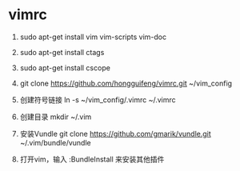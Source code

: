 # vimrc
1. sudo apt-get install vim vim-scripts vim-doc
1. sudo apt-get install ctags
1. sudo apt-get install cscope

2. git clone https://github.com/hongguifeng/vimrc.git ~/vim_config

3. 创建符号链接 ln -s ~/vim_config/.vimrc ~/.vimrc

4. 创建目录 mkdir ~/.vim

5. 安装Vundle git clone https://github.com/gmarik/vundle.git ~/.vim/bundle/vundle

6. 打开vim，输入 :BundleInstall 来安装其他插件


